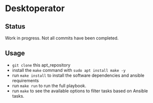 # Desktoperator

## Status

Work in progress. Not all commits have been completed.

## Usage

* `git clone` this apt_repository
* install the `make` command with `sudo apt install make -y`
* run `make install` to install the software dependencies and ansible requirements
* run `make run` to run the full playbook.
* run `make` to see the available options to filter tasks based on Ansible tasks.
